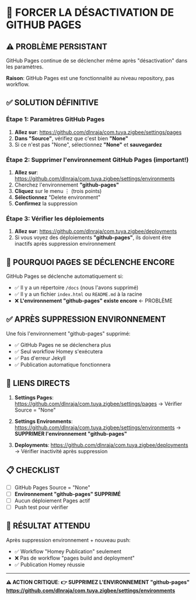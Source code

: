 # 🚫 FORCER LA DÉSACTIVATION DE GITHUB PAGES

## ⚠️ PROBLÈME PERSISTANT

GitHub Pages continue de se déclencher même après "désactivation" dans les paramètres.

**Raison**: GitHub Pages est une fonctionnalité au niveau repository, pas workflow.

## ✅ SOLUTION DÉFINITIVE

### **Étape 1: Paramètres GitHub Pages**
1. **Allez sur**: https://github.com/dlnraja/com.tuya.zigbee/settings/pages
2. **Dans "Source"**, vérifiez que c'est bien **"None"**
3. Si ce n'est pas "None", sélectionnez **"None"** et **sauvegardez**

### **Étape 2: Supprimer l'environnement GitHub Pages (important!)**
1. **Allez sur**: https://github.com/dlnraja/com.tuya.zigbee/settings/environments
2. Cherchez l'environnement **"github-pages"**
3. **Cliquez** sur le menu ⋮ (trois points)
4. **Sélectionnez** "Delete environment"
5. **Confirmez** la suppression

### **Étape 3: Vérifier les déploiements**
1. **Allez sur**: https://github.com/dlnraja/com.tuya.zigbee/deployments
2. Si vous voyez des déploiements **"github-pages"**, ils doivent être inactifs après suppression environnement

## 🎯 POURQUOI PAGES SE DÉCLENCHE ENCORE

GitHub Pages se déclenche automatiquement si:
- ✅ Il y a un répertoire `/docs` (nous l'avons supprimé)
- ✅ Il y a un fichier `index.html` ou `README.md` à la racine
- ❌ **L'environnement "github-pages" existe encore** ← PROBLÈME

## ✅ APRÈS SUPPRESSION ENVIRONNEMENT

Une fois l'environnement "github-pages" supprimé:
- ✅ GitHub Pages ne se déclenchera plus
- ✅ Seul workflow Homey s'exécutera
- ✅ Pas d'erreur Jekyll
- ✅ Publication automatique fonctionnera

## 🔗 LIENS DIRECTS

1. **Settings Pages**: https://github.com/dlnraja/com.tuya.zigbee/settings/pages
   → Vérifier Source = "None"

2. **Settings Environments**: https://github.com/dlnraja/com.tuya.zigbee/settings/environments
   → **SUPPRIMER l'environnement "github-pages"**

3. **Deployments**: https://github.com/dlnraja/com.tuya.zigbee/deployments
   → Vérifier inactivité après suppression

## 📋 CHECKLIST

- [ ] GitHub Pages Source = "None"
- [ ] **Environnement "github-pages" SUPPRIMÉ**
- [ ] Aucun déploiement Pages actif
- [ ] Push test pour vérifier

## 🎉 RÉSULTAT ATTENDU

Après suppression environnement + nouveau push:
- ✅ Workflow "Homey Publication" seulement
- ❌ Pas de workflow "pages build and deployment"
- ✅ Publication Homey réussie

---

**⚠️ ACTION CRITIQUE**:
**👉 SUPPRIMEZ L'ENVIRONNEMENT "github-pages"**
**https://github.com/dlnraja/com.tuya.zigbee/settings/environments**
